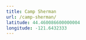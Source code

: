 ```yaml
---
title: Camp Sherman
url: /camp-sherman/
latitude: 44.460086600000004
longitude: -121.6432333
---
```

